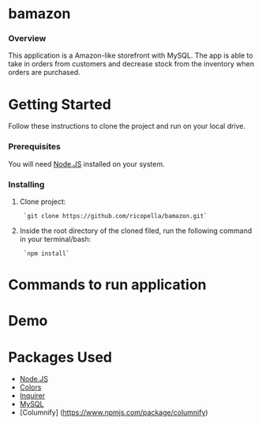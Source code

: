# bamazon

### Overview

This application is a Amazon-like storefront with MySQL. The app is able to take in orders from customers and decrease stock from the inventory when orders are purchased. 

# Getting Started

Follow these instructions to clone the project and run on your local drive.

### Prerequisites

You will need [Node.JS](https://www.npmjs.com/) installed on your system.

### Installing

1. Clone project: 

        `git clone https://github.com/ricopella/bamazon.git`

2. Inside the root directory of the cloned filed, run the following command in your terminal/bash:

        `npm install`

# Commands to run application

<!-- tbd -->

# Demo

<!-- ![Demo](tbd) -->

# Packages Used

* [Node.JS](https://www.npmjs.com/)
* [Colors](https://www.npmjs.com/package/colors)
* [Inquirer](https://www.npmjs.com/package/inquirer)
* [MySQL](https://www.npmjs.com/package/mysql)
* [Columnify] (https://www.npmjs.com/package/columnify)

